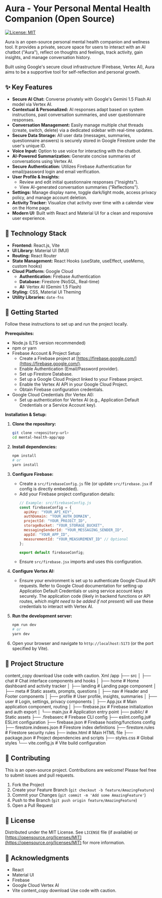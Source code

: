 # Aura - Your Personal Mental Health Companion (Open Source)

[![License: MIT](https://img.shields.io/badge/License-MIT-yellow.svg)](https://opensource.org/licenses/MIT) <!-- Example license badge -->

Aura is an open-source personal mental health companion and wellness tool. It provides a private, secure space for users to interact with an AI chatbot ("Aura"), reflect on thoughts and feelings, track activity, gain insights, and manage conversation history.

Built using Google's secure cloud infrastructure (Firebase, Vertex AI), Aura aims to be a supportive tool for self-reflection and personal growth.

## ✨ Key Features

*   **Secure AI Chat:** Converse privately with Google's Gemini 1.5 Flash AI model via Vertex AI.
*   **Contextual & Personalized:** AI responses adapt based on system instructions, past conversation summaries, and user questionnaire responses.
*   **Conversation Management:** Easily manage multiple chat threads (create, switch, delete) via a dedicated sidebar with real-time updates.
*   **Secure Data Storage:** All user data (messages, summaries, questionnaire answers) is securely stored in Google Firestore under the user's unique ID.
*   **Voice Input:** Option to use voice for interacting with the chatbot.
*   **AI-Powered Summarization:** Generate concise summaries of conversations using Vertex AI.
*   **Secure Authentication:** Utilizes Firebase Authentication for email/password login and email verification.
*   **User Profile & Insights:**
    *   Review and edit initial questionnaire responses ("Insights").
    *   View AI-generated conversation summaries ("Reflections").
*   **Settings:** Manage display name, toggle dark/light mode, access privacy policy, and manage account deletion.
*   **Activity Tracker:** Visualize chat activity over time with a calendar view on the Home page.
*   **Modern UI:** Built with React and Material UI for a clean and responsive user experience.

## 🚀 Technology Stack

*   **Frontend:** React.js, Vite
*   **UI Library:** Material UI (MUI)
*   **Routing:** React Router
*   **State Management:** React Hooks (useState, useEffect, useMemo, custom hooks)
*   **Cloud Platform:** Google Cloud
    *   **Authentication:** Firebase Authentication
    *   **Database:** Firestore (NoSQL, Real-time)
    *   **AI:** Vertex AI (Gemini 1.5 Flash)
*   **Styling:** CSS, Material UI Theming
*   **Utility Libraries:** `date-fns`

## 🔧 Getting Started

Follow these instructions to set up and run the project locally.

**Prerequisites:**

*   Node.js (LTS version recommended)
*   npm or yarn
*   Firebase Account & Project Setup:
    *   Create a Firebase project at [https://firebase.google.com/](https://firebase.google.com/).
    *   Enable Authentication (Email/Password provider).
    *   Set up Firestore Database.
    *   Set up a Google Cloud Project linked to your Firebase project.
    *   Enable the Vertex AI API in your Google Cloud Project.
    *   Obtain Firebase configuration credentials.
*   Google Cloud Credentials (for Vertex AI):
    *   Set up authentication for Vertex AI (e.g., Application Default Credentials or a Service Account key).

**Installation & Setup:**

1.  **Clone the repository:**
    ```bash
    git clone <repository-url>
    cd mental-health-app/app
    ```

2.  **Install dependencies:**
    ```bash
    npm install
    # or
    yarn install
    ```

3.  **Configure Firebase:**
    *   Create a `src/firebaseConfig.js` file (or update `src/firebase.jsx` if config is directly embedded).
    *   Add your Firebase project configuration details:
        ```javascript
        // Example: src/firebaseConfig.js
        const firebaseConfig = {
          apiKey: "YOUR_API_KEY",
          authDomain: "YOUR_AUTH_DOMAIN",
          projectId: "YOUR_PROJECT_ID",
          storageBucket: "YOUR_STORAGE_BUCKET",
          messagingSenderId: "YOUR_MESSAGING_SENDER_ID",
          appId: "YOUR_APP_ID",
          measurementId: "YOUR_MEASUREMENT_ID" // Optional
        };

        export default firebaseConfig;
        ```
    *   Ensure `src/firebase.jsx` imports and uses this configuration.

4.  **Configure Vertex AI:**
    *   Ensure your environment is set up to authenticate Google Cloud API requests. Refer to Google Cloud documentation for setting up Application Default Credentials or using service account keys securely. The application code (likely in backend functions or API routes, *which might need to be added if not present*) will use these credentials to interact with Vertex AI.

5.  **Run the development server:**
    ```bash
    npm run dev
    # or
    yarn dev
    ```

6.  Open your browser and navigate to `http://localhost:5173` (or the port specified by Vite).

## 📂 Project Structure
content_copy
download
Use code with caution.
Xml
/app
├── src
│ ├── chat # Chat interface components and hooks
│ ├── home # Home dashboard and activity tracker
│ ├── landing # Landing page component
│ ├── meta # Static assets, prompts, questions
│ ├── nav # Header and Footer components
│ ├── profile # User profile, insights, summaries
│ ├── user # Login, settings, privacy components
│ ├── App.jsx # Main application component, routing
│ ├── firebase.jsx # Firebase initialization and auth export
│ └── main.jsx # Application entry point
├── public/ # Static assets
├── .firebaserc # Firebase CLI config
├── eslint.config.js# ESLint configuration
├── firebase.json # Firebase hosting/functions config
├── firestore.indexes.json # Firestore index definitions
├── firestore.rules # Firestore security rules
├── index.html # Main HTML file
├── package.json # Project dependencies and scripts
├── styles.css # Global styles
└── vite.config.js # Vite build configuration

## 🤝 Contributing

This is an open-source project. Contributions are welcome! Please feel free to submit issues and pull requests.

1.  Fork the Project
2.  Create your Feature Branch (`git checkout -b feature/AmazingFeature`)
3.  Commit your Changes (`git commit -m 'Add some AmazingFeature'`)
4.  Push to the Branch (`git push origin feature/AmazingFeature`)
5.  Open a Pull Request

## 📜 License

Distributed under the MIT License. See `LICENSE` file (if available) or [https://opensource.org/licenses/MIT](https://opensource.org/licenses/MIT) for more information.

## 🙏 Acknowledgments

*   React
*   Material UI
*   Firebase
*   Google Cloud Vertex AI
*   Vite
content_copy
download
Use code with caution.